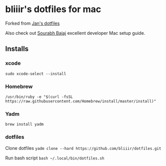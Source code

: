 # bliiir's dotfiles for mac
Forked from [Jan's dotfiles](https://github.com/jancr/dotfiles)

Also check out [Sourabh Bajaj](http://sourabhbajaj.com/mac-setup/) excellent developer Mac setup guide.

## Installs

### xcode
`sudo xcode-select --install`

### Homebrew
`/usr/bin/ruby -e "$(curl -fsSL https://raw.githubusercontent.com/Homebrew/install/master/install)"`


### Yadm
`brew install yadm`

### dotfiles
Clone dotfiles 
`yadm clone --hard https://github.com/bliiir/dotfiles.git`

Run bash script
`bash ~/.local/bin/dotfiles.sh`


